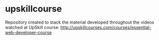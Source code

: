 # upskillcourse
Repository created to stack the material developed throughout the videos watched at UpSkill course: http://upskillcourses.com/courses/essential-web-developer-course

